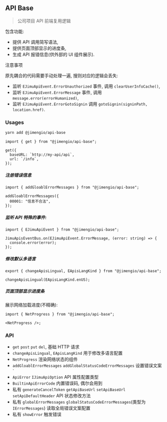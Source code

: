 ## API Base

> 公司项目 API 前端复用逻辑

包含功能:

- 提供 API 调用简写语法,
- 提供页面顶部显示的进度条,
- 生成 API 报错信息(供外部的 UI 组件展示).

注意事项

原先耦合的代码需要手动处理一遍, 搜则对应的逻辑会丢失:

- 监听 `EJimuApiEvent.ErrorUnauthorized` 事件, 调用 `clearUserInfoCache()`,
- 监听 `EJimuApiEvent.ErrorMessage` 事件, 调用 `message.error(errorHumanized)`,
- 监听 `EJimuApiEvent.ErrorGotoSignin` 调用 `gotoSignin(signinPath, location.href)`.

### Usages

```bash
yarn add @jimengio/api-base
```

```tsx
import { get } from "@jimengio/api-base";

get({
  baseURL: `http://my-api/api`,
  url: `/info`,
});
```

##### 注册错误信息

```tsx
import { addGloablErrorMessages } from "@jimengio/api-base";

addGloablErrorMessages({
  00001: "信息不合法",
});
```

##### 监听 API 特殊的事件:

```tsx
import { EJimuApiEvent } from "@jimengio/api-base";

JimuApisEventBus.on(EJimuApiEvent.ErrorMessage, (error: string) => {
  console.error(error);
});
```

##### 修改默认多语言

```tsx
export { changeApisLingual, EApisLangKind } from "@jimengio/api-base";

changeApisLingual(EApisLangKind.enUS);
```

##### 页面顶部显示进度条

展示网络加载进度(不精确):

```tsx
import { NetProgress } from "@jimengio/api-base";

<NetProgress />;
```

### API

- `get` `post` `put` `del`, 基础 HTTP 请求
- `changeApisLingual`, `EApisLangKind` 用于修改多语言配置
- `NetProgress` 渲染网络状态的组件
- `addGloablErrorMessages` `addGlobalStatusCodeErrorMessages` 设置错误文案`
- `ApiError` `IJimuApiOption` API 属性配置类型
- `BuiltinApiErrorCode` 内置错误码, 偶尔会用到
- 私有 `generateCancelToken` `getApiBaseUrl` `setApiBaseUrl` `setApiDefaultHeader` API 状态修改方法
- 私有 `globalErrorMessages` `globalStatusCodeErrorMessages`(类型为 `IErrorMessages`) 读取全局错误文案配置
- 私有 `showError` 触发错误
